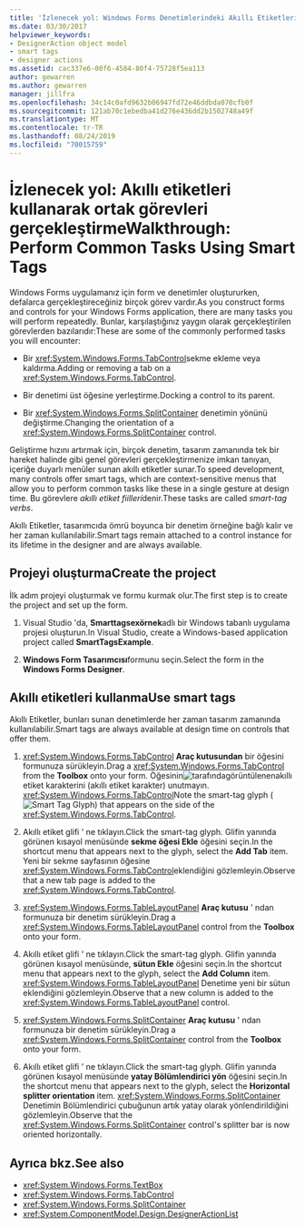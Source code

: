 ```yaml
---
title: 'İzlenecek yol: Windows Forms Denetimlerindeki Akıllı Etiketleri Kullanarak Ortak Görevleri Gerçekleştirme'
ms.date: 03/30/2017
helpviewer_keywords:
- DesignerAction object model
- smart tags
- designer actions
ms.assetid: cac337e6-00f6-4584-80f4-75728f5ea113
author: gewarren
ms.author: gewarren
manager: jillfra
ms.openlocfilehash: 34c14c0afd9632b06947fd72e46ddbda070cfb0f
ms.sourcegitcommit: 121ab70c1ebedba41d276e436dd2b1502748a49f
ms.translationtype: MT
ms.contentlocale: tr-TR
ms.lasthandoff: 08/24/2019
ms.locfileid: "70015759"
---
```

# <a name="walkthrough-perform-common-tasks-using-smart-tags"></a><span data-ttu-id="e90be-102">İzlenecek yol: Akıllı etiketleri kullanarak ortak görevleri gerçekleştirme</span><span class="sxs-lookup"><span data-stu-id="e90be-102">Walkthrough: Perform Common Tasks Using Smart Tags</span></span>

<span data-ttu-id="e90be-103">Windows Forms uygulamanız için form ve denetimler oluştururken, defalarca gerçekleştireceğiniz birçok görev vardır.</span><span class="sxs-lookup"><span data-stu-id="e90be-103">As you construct forms and controls for your Windows Forms application, there are many tasks you will perform repeatedly.</span></span> <span data-ttu-id="e90be-104">Bunlar, karşılaştığınız yaygın olarak gerçekleştirilen görevlerden bazılarıdır:</span><span class="sxs-lookup"><span data-stu-id="e90be-104">These are some of the commonly performed tasks you will encounter:</span></span>

- <span data-ttu-id="e90be-105">Bir <xref:System.Windows.Forms.TabControl>sekme ekleme veya kaldırma.</span><span class="sxs-lookup"><span data-stu-id="e90be-105">Adding or removing a tab on a <xref:System.Windows.Forms.TabControl>.</span></span>

- <span data-ttu-id="e90be-106">Bir denetimi üst öğesine yerleştirme.</span><span class="sxs-lookup"><span data-stu-id="e90be-106">Docking a control to its parent.</span></span>

- <span data-ttu-id="e90be-107">Bir <xref:System.Windows.Forms.SplitContainer> denetimin yönünü değiştirme.</span><span class="sxs-lookup"><span data-stu-id="e90be-107">Changing the orientation of a <xref:System.Windows.Forms.SplitContainer> control.</span></span>

<span data-ttu-id="e90be-108">Geliştirme hızını artırmak için, birçok denetim, tasarım zamanında tek bir hareket halinde gibi genel görevleri gerçekleştirmenize imkan tanıyan, içeriğe duyarlı menüler sunan akıllı etiketler sunar.</span><span class="sxs-lookup"><span data-stu-id="e90be-108">To speed development, many controls offer smart tags, which are context-sensitive menus that allow you to perform common tasks like these in a single gesture at design time.</span></span> <span data-ttu-id="e90be-109">Bu görevlere *akıllı etiket fiilleri*denir.</span><span class="sxs-lookup"><span data-stu-id="e90be-109">These tasks are called *smart-tag verbs*.</span></span>

<span data-ttu-id="e90be-110">Akıllı Etiketler, tasarımcıda ömrü boyunca bir denetim örneğine bağlı kalır ve her zaman kullanılabilir.</span><span class="sxs-lookup"><span data-stu-id="e90be-110">Smart tags remain attached to a control instance for its lifetime in the designer and are always available.</span></span>

## <a name="create-the-project"></a><span data-ttu-id="e90be-111">Projeyi oluşturma</span><span class="sxs-lookup"><span data-stu-id="e90be-111">Create the project</span></span>

<span data-ttu-id="e90be-112">İlk adım projeyi oluşturmak ve formu kurmak olur.</span><span class="sxs-lookup"><span data-stu-id="e90be-112">The first step is to create the project and set up the form.</span></span>

1. <span data-ttu-id="e90be-113">Visual Studio 'da, **Smarttagsexörnek**adlı bir Windows tabanlı uygulama projesi oluşturun.</span><span class="sxs-lookup"><span data-stu-id="e90be-113">In Visual Studio, create a Windows-based application project called **SmartTagsExample**.</span></span>

2. <span data-ttu-id="e90be-114">**Windows Form Tasarımcısı**formunu seçin.</span><span class="sxs-lookup"><span data-stu-id="e90be-114">Select the form in the **Windows Forms Designer**.</span></span>

## <a name="use-smart-tags"></a><span data-ttu-id="e90be-115">Akıllı etiketleri kullanma</span><span class="sxs-lookup"><span data-stu-id="e90be-115">Use smart tags</span></span>

<span data-ttu-id="e90be-116">Akıllı Etiketler, bunları sunan denetimlerde her zaman tasarım zamanında kullanılabilir.</span><span class="sxs-lookup"><span data-stu-id="e90be-116">Smart tags are always available at design time on controls that offer them.</span></span>

1. <span data-ttu-id="e90be-117"><xref:System.Windows.Forms.TabControl> **Araç kutusundan** bir öğesini formunuza sürükleyin.</span><span class="sxs-lookup"><span data-stu-id="e90be-117">Drag a <xref:System.Windows.Forms.TabControl> from the **Toolbox** onto your form.</span></span> <span data-ttu-id="e90be-118">Öğesinin![tarafındagörüntülenen](./media/vs-winformsmttagglyph.gif)akıllı etiket karakterini (akıllı etiket karakter) unutmayın. <xref:System.Windows.Forms.TabControl></span><span class="sxs-lookup"><span data-stu-id="e90be-118">Note the smart-tag glyph (![Smart Tag Glyph](./media/vs-winformsmttagglyph.gif)) that appears on the side of the <xref:System.Windows.Forms.TabControl>.</span></span>

2. <span data-ttu-id="e90be-119">Akıllı etiket glifi ' ne tıklayın.</span><span class="sxs-lookup"><span data-stu-id="e90be-119">Click the smart-tag glyph.</span></span> <span data-ttu-id="e90be-120">Glifin yanında görünen kısayol menüsünde **sekme öğesi Ekle** öğesini seçin.</span><span class="sxs-lookup"><span data-stu-id="e90be-120">In the shortcut menu that appears next to the glyph, select the **Add Tab** item.</span></span> <span data-ttu-id="e90be-121">Yeni bir sekme sayfasının öğesine <xref:System.Windows.Forms.TabControl>eklendiğini gözlemleyin.</span><span class="sxs-lookup"><span data-stu-id="e90be-121">Observe that a new tab page is added to the <xref:System.Windows.Forms.TabControl>.</span></span>

3. <span data-ttu-id="e90be-122"><xref:System.Windows.Forms.TableLayoutPanel> **Araç kutusu** ' ndan formunuza bir denetim sürükleyin.</span><span class="sxs-lookup"><span data-stu-id="e90be-122">Drag a <xref:System.Windows.Forms.TableLayoutPanel> control from the **Toolbox** onto your form.</span></span>

4. <span data-ttu-id="e90be-123">Akıllı etiket glifi ' ne tıklayın.</span><span class="sxs-lookup"><span data-stu-id="e90be-123">Click the smart-tag glyph.</span></span> <span data-ttu-id="e90be-124">Glifin yanında görünen kısayol menüsünde, **sütun Ekle** öğesini seçin.</span><span class="sxs-lookup"><span data-stu-id="e90be-124">In the shortcut menu that appears next to the glyph, select the **Add Column** item.</span></span> <span data-ttu-id="e90be-125"><xref:System.Windows.Forms.TableLayoutPanel> Denetime yeni bir sütun eklendiğini gözlemleyin.</span><span class="sxs-lookup"><span data-stu-id="e90be-125">Observe that a new column is added to the <xref:System.Windows.Forms.TableLayoutPanel> control.</span></span>

5. <span data-ttu-id="e90be-126"><xref:System.Windows.Forms.SplitContainer> **Araç kutusu** ' ndan formunuza bir denetim sürükleyin.</span><span class="sxs-lookup"><span data-stu-id="e90be-126">Drag a <xref:System.Windows.Forms.SplitContainer> control from the **Toolbox** onto your form.</span></span>

6. <span data-ttu-id="e90be-127">Akıllı etiket glifi ' ne tıklayın.</span><span class="sxs-lookup"><span data-stu-id="e90be-127">Click the smart-tag glyph.</span></span> <span data-ttu-id="e90be-128">Glifin yanında görünen kısayol menüsünde **yatay Bölümlendirici yön** öğesini seçin.</span><span class="sxs-lookup"><span data-stu-id="e90be-128">In the shortcut menu that appears next to the glyph, select the **Horizontal splitter orientation** item.</span></span> <span data-ttu-id="e90be-129"><xref:System.Windows.Forms.SplitContainer> Denetimin Bölümlendirici çubuğunun artık yatay olarak yönlendirildiğini gözlemleyin.</span><span class="sxs-lookup"><span data-stu-id="e90be-129">Observe that the <xref:System.Windows.Forms.SplitContainer> control's splitter bar is now oriented horizontally.</span></span>

## <a name="see-also"></a><span data-ttu-id="e90be-130">Ayrıca bkz.</span><span class="sxs-lookup"><span data-stu-id="e90be-130">See also</span></span>

- <xref:System.Windows.Forms.TextBox>
- <xref:System.Windows.Forms.TabControl>
- <xref:System.Windows.Forms.SplitContainer>
- <xref:System.ComponentModel.Design.DesignerActionList>
